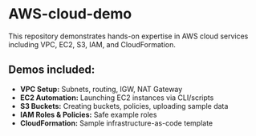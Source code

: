 # AWS-cloud-demo
This repository demonstrates hands-on expertise in AWS cloud services including VPC, EC2, S3, IAM, and CloudFormation.  

## Demos included:
- **VPC Setup:** Subnets, routing, IGW, NAT Gateway
- **EC2 Automation:** Launching EC2 instances via CLI/scripts
- **S3 Buckets:** Creating buckets, policies, uploading sample data
- **IAM Roles & Policies:** Safe example roles
- **CloudFormation:** Sample infrastructure-as-code template
